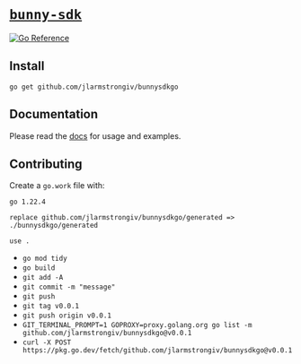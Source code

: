 # [`bunny-sdk`](https://bunny-launcher.com/bunny-sdk/go)

[![Go Reference](https://pkg.go.dev/badge/github.com/jlarmstrongiv/bunnysdkgo.svg)](https://pkg.go.dev/github.com/jlarmstrongiv/bunnysdkgo)

## Install

```shell
go get github.com/jlarmstrongiv/bunnysdkgo
```

## Documentation

Please read the [docs](https://bunny-launcher.com/bunny-sdk/go) for usage and examples.

## Contributing

Create a `go.work` file with:

```go.work
go 1.22.4

replace github.com/jlarmstrongiv/bunnysdkgo/generated => ./bunnysdkgo/generated

use .
```

<!-- GIT_TERMINAL_PROMPT https://stackoverflow.com/a/38237165 -->
<!-- update website https://stackoverflow.com/a/61974058 -->
<!-- request a manual website update at https://pkg.go.dev/github.com/jlarmstrongiv/bunnysdkgo@v0.0.1 -->

- `go mod tidy`
- `go build`
- `git add -A`
- `git commit -m "message"`
- `git push`
- `git tag v0.0.1`
- `git push origin v0.0.1`
- `GIT_TERMINAL_PROMPT=1 GOPROXY=proxy.golang.org go list -m github.com/jlarmstrongiv/bunnysdkgo@v0.0.1`
- `curl -X POST https://pkg.go.dev/fetch/github.com/jlarmstrongiv/bunnysdkgo@v0.0.1`
